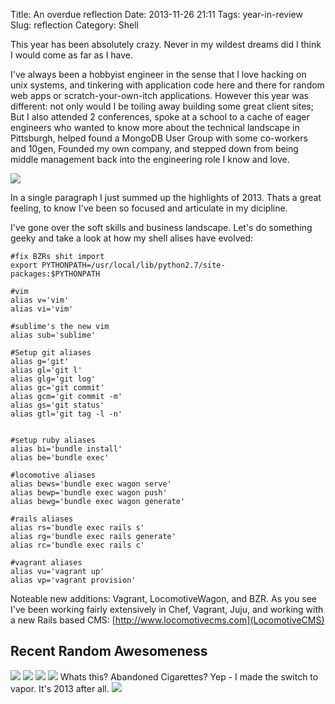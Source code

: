 Title: An overdue reflection
Date: 2013-11-26 21:11
Tags: year-in-review
Slug: reflection
Category: Shell

This year has been absolutely crazy. Never in my wildest dreams did I think I would come as far as I have.

I've always been a hobbyist engineer in the sense that I love hacking on unix systems, and tinkering with application code here and there for random web apps or scratch-your-own-itch applications. However this year was different: not only would I be toiling away building some great client sites; But I also attended 2 conferences, spoke at a school to a cache of eager engineers who wanted to know more about the technical landscape in Pittsburgh, helped found a MongoDB User Group with some co-workers and 10gen, Founded my own company, and stepped down from being middle management back into the engineering role I know and love.


![](/content/images/2013/Nov/IMG_0001.jpg)

In a single paragraph I just summed up the highlights of 2013.  Thats a great feeling, to know I've been so focused and articulate in my dicipline.

I've gone over the soft skills and business landscape. Let's do something geeky and take a look at how my shell alises have evolved:

    #fix BZRs shit import
    export PYTHONPATH=/usr/local/lib/python2.7/site-	packages:$PYTHONPATH

    #vim
    alias v='vim'
    alias vi='vim'

    #sublime's the new vim
    alias sub='sublime'

    #Setup git aliases
    alias g='git'
    alias gl='git l'
    alias glg='git log'
    alias gc='git commit'
    alias gcm='git commit -m'
    alias gs='git status'
    alias gtl='git tag -l -n'


    #setup ruby aliases
    alias bi='bundle install'
    alias be='bundle exec'

    #locomotive aliases
    alias bews='bundle exec wagon serve'
    alias bewp='bundle exec wagon push'
    alias bewg='bundle exec wagon generate'

    #rails aliases
    alias rs='bundle exec rails s'
    alias rg='bundle exec rails generate'
    alias rc='bundle exec rails c'

    #vagrant aliases
    alias vu='vagrant up'
    alias vp='vagrant provision'

Noteable new additions: Vagrant, LocomotiveWagon, and BZR. As you see I've been working fairly extensively in Chef, Vagrant, Juju, and working with a new Rails based CMS: [http://www.locomotivecms.com](LocomotiveCMS)

## Recent Random Awesomeness

![](/content/images/2013/Nov/IMG_0624_PNG.png)
![](/content/images/2013/Nov/IMG_0622_PNG.png)
![](/content/images/2013/Nov/IMG_0590_JPG.jpg)
![](/content/images/2013/Nov/IMG_0615.jpg)
Whats this? Abandoned Cigarettes? Yep - I made the switch to vapor. It's 2013 after all.
![](/content/images/2013/Nov/IMG_0672_JPG.jpg)
